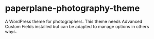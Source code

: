 # paperplane-photography-theme
A WordPress theme for photographers.
This theme needs Advanced Custom Fields installed but can be adapted to manage options in others ways.
